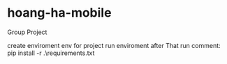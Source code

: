 # hoang-ha-mobile


Group Project 

create enviroment env for project
run enviroment
after That run comment: pip install -r .\requirements.txt
